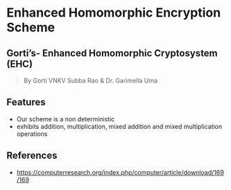 # Enhanced Homomorphic Encryption Scheme

## Gorti’s- Enhanced Homomorphic Cryptosystem (EHC)

> By Gorti VNKV Subba Rao & Dr. Garimella Uma

## Features

* Our scheme is a non deterministic
* exhibits addition, multiplication, mixed addition and mixed multiplication operations



## References

* https://computerresearch.org/index.php/computer/article/download/169/169